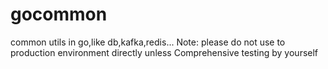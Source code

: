 # gocommon
common utils in go,like db,kafka,redis...
Note: please do not use to production environment directly unless Comprehensive testing by yourself
